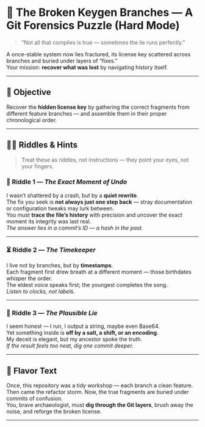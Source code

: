 # 🔑 The Broken Keygen Branches — A Git Forensics Puzzle (Hard Mode)

> “Not all that compiles is true — sometimes the lie runs perfectly.”

A once-stable system now lies fractured, its license key scattered across branches and buried under layers of “fixes.”  
Your mission: **recover what was lost** by navigating history itself.

---

## 🧩 Objective

Recover the **hidden license key** by gathering the correct fragments from different feature branches — and assemble them in their proper chronological order.

---


## 🕵️‍♀️ Riddles & Hints  
> Treat these as riddles, not instructions — they point your eyes, not your fingers.

### 🧩 Riddle 1 — *The Exact Moment of Undo*  
I wasn’t shattered by a crash, but by a **quiet rewrite**.  
The fix you seek is **not always just one step back** — stray documentation or configuration tweaks may lurk between.  
You must **trace the file’s history** with precision and uncover the exact moment its integrity was last real.  
*The answer lies in a commit’s ID — a hash in the past.*

---

### ⏳ Riddle 2 — *The Timekeeper*  
I live not by branches, but by **timestamps**.  
Each fragment first drew breath at a different moment — those birthdates whisper the order.  
The eldest voice speaks first; the youngest completes the song.  
*Listen to clocks, not labels.*

---

### 🧠 Riddle 3 — *The Plausible Lie*  
I seem honest — I run, I output a string, maybe even Base64.  
Yet something inside is **off by a salt, a shift, or an encoding**.  
My deceit is elegant, but my ancestor spoke the truth.  
*If the result feels too neat, dig one commit deeper.*

---

## 🧵 Flavor Text

Once, this repository was a tidy workshop — each branch a clean feature.  
Then came the refactor storm. Now, the true fragments are buried under commits of confusion.  
You, brave archaeologist, must **dig through the Git layers**, brush away the noise, and reforge the broken license.

---

